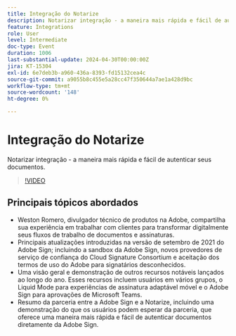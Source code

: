 ```yaml
---
title: Integração do Notarize
description: Notarizar integração - a maneira mais rápida e fácil de autenticar seus documentos.
feature: Integrations
role: User
level: Intermediate
doc-type: Event
duration: 1006
last-substantial-update: 2024-04-30T00:00:00Z
jira: KT-15304
exl-id: 6e7deb3b-a960-436a-8393-fd15132cea4c
source-git-commit: a9055b8c455e5a28cc47f350644a7ae1a428d9bc
workflow-type: tm+mt
source-wordcount: '148'
ht-degree: 0%

---
```


# Integração do Notarize

Notarizar integração - a maneira mais rápida e fácil de autenticar seus documentos.

>[!VIDEO](https://video.tv.adobe.com/v/3428195/?learn=on)

## Principais tópicos abordados

* Weston Romero, divulgador técnico de produtos na Adobe, compartilha sua experiência em trabalhar com clientes para transformar digitalmente seus fluxos de trabalho de documentos e assinaturas.
* Principais atualizações introduzidas na versão de setembro de 2021 do Adobe Sign; incluindo a sandbox da Adobe Sign, novos provedores de serviço de confiança do Cloud Signature Consortium e aceitação dos termos de uso do Adobe para signatários desconhecidos.
* Uma visão geral e demonstração de outros recursos notáveis lançados ao longo do ano. Esses recursos incluem usuários em vários grupos, o Liquid Mode para experiências de assinatura adaptável móvel e o Adobe Sign para aprovações de Microsoft Teams.
* Resumo da parceria entre a Adobe Sign e a Notarize, incluindo uma demonstração do que os usuários podem esperar da parceria, que oferece uma maneira mais rápida e fácil de autenticar documentos diretamente da Adobe Sign.
